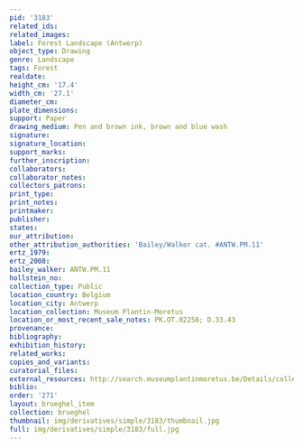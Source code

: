 ```yaml
---
pid: '3183'
related_ids: 
related_images: 
label: Forest Landscape (Antwerp)
object_type: Drawing
genre: Landscape
tags: Forest
realdate: 
height_cm: '17.4'
width_cm: '27.1'
diameter_cm: 
plate_dimensions: 
support: Paper
drawing_medium: Pen and brown ink, brown and blue wash
signature: 
signature_location: 
support_marks: 
further_inscription: 
collaborators: 
collaborator_notes: 
collectors_patrons: 
print_type: 
print_notes: 
printmaker: 
publisher: 
states: 
our_attribution: 
other_attribution_authorities: 'Bailey/Walker cat. #ANTW.PM.11'
ertz_1979: 
ertz_2008: 
bailey_walker: ANTW.PM.11
hollstein_no: 
collection_type: Public
location_country: Belgium
location_city: Antwerp
location_collection: Museum Plantin-Moretus
location_or_most_recent_sale_notes: PK.OT.02258; D.33.43
provenance: 
bibliography: 
exhibition_history: 
related_works: 
copies_and_variants: 
curatorial_files: 
external_resources: http://search.museumplantinmoretus.be/Details/collect/326018
biblio: 
order: '271'
layout: brueghel_item
collection: brueghel
thumbnail: img/derivatives/simple/3183/thumbnail.jpg
full: img/derivatives/simple/3183/full.jpg
---
```

